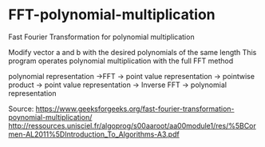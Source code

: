 # FFT-polynomial-multiplication
Fast Fourier Transformation for polynomial multiplication


Modify vector<cd> a and b with the desired polynomials of the same length 
This program operates polynomial multiplication with the full FFT method


polynomial representation ->FFT -> point value representation -> pointwise product -> point value representation -> Inverse FFT -> polynomial representation 

Source:
https://www.geeksforgeeks.org/fast-fourier-transformation-poynomial-multiplication/
http://ressources.unisciel.fr/algoprog/s00aaroot/aa00module1/res/%5BCormen-AL2011%5DIntroduction_To_Algorithms-A3.pdf